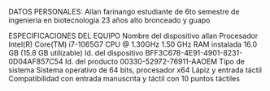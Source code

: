 DATOS PERSONALES:
Allan farinango
estudiante de 6to semestre de ingenieria en biotecnologia
23 años
alto bronceado y guapo

ESPECIFICACIONES DEL EQUIPO
Nombre del dispositivo	allan
Procesador	Intel(R) Core(TM) i7-1065G7 CPU @ 1.30GHz   1.50 GHz
RAM instalada	16.0 GB (15.8 GB utilizable)
Id. del dispositivo	BFF3C678-4E91-4901-8231-0D04AF857C54
Id. del producto	00330-52972-76911-AAOEM
Tipo de sistema	Sistema operativo de 64 bits, procesador x64
Lápiz y entrada táctil	Compatibilidad con entrada manuscrita y táctil con 10 puntos táctiles

